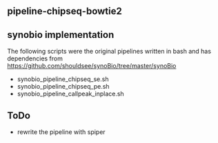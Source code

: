 ## pipeline-chipseq-bowtie2

synobio implementation
---------------------------

The following scripts were the original pipelines written in bash and has dependencies from https://github.com/shouldsee/synoBio/tree/master/synoBio

* synobio_pipeline_chipseq_se.sh 
* synobio_pipeline_chipseq_pe.sh
* synobio_pipeline_callpeak_inplace.sh

ToDo
----------------

- rewrite the pipeline with spiper
